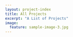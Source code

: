 ```yaml
---
layout: project-index
title: All Projects
excerpt: "A List of Projects"
image:
  feature: sample-image-3.jpg
---
```



